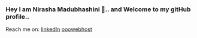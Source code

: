 ### Hey I am Nirasha Madubhashini 👋.. and Welcome to my gitHub profile..
Reach me on:
[linkedIn](http://www.linkedin.com/in/nirasha-madubhashini-888877201)
[ooowebhost](https://nirashamadubhashini.000webhostapp.com/)

<!--
**NirashaMadubhashini/NirashaMadubhashini** is a ✨ _special_ ✨ repository because its `README.md` (this file) appears on your GitHub profile.

Here are some ideas to get you started:

- 🔭 I’m currently working on ...
- 🌱 I’m currently learning ...IJSE
- 👯 I’m looking to collaborate on ...
- 🤔 I’m looking for help with ...
- 💬 Ask me about ...Anything
- 📫 How to reach me: ...[linkedIn](http://www.linkedin.com/in/nirasha-madubhashini-888877201)
[ooowebhost](https://nirashamadubhashini.000webhostapp.com/)
- 😄 Pronouns: ... She/Her
- ⚡ Fun fact: ...
-->
